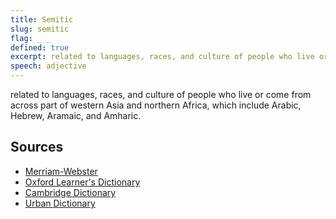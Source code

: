 ```yaml
---
title: Semitic
slug: semitic
flag: _ _
defined: true
excerpt: related to languages, races, and culture of people who live or come from across part of western Asia and northern Africa, which include Arabic, Hebrew, Aramaic, and Amharic.
speech: adjective
---
```


related to languages, races, and culture of people who live or come from across part of western Asia and northern Africa, which include Arabic, Hebrew, Aramaic, and Amharic.

## Sources

* [Merriam-Webster](https://www.merriam-webster.com/dictionary/Semitic)
* [Oxford Learner's Dictionary](https://www.oxfordlearnersdictionaries.com/definition/english/semitic)
* [Cambridge Dictionary](https://dictionary.cambridge.org/dictionary/english/semitic)
* [Urban Dictionary](https://www.urbandictionary.com/define.php?term=Semitic)
